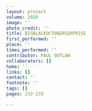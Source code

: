 ```yaml
---
layout: project
volume: 2020
image: ''
photo_credit: ''
title: BIGBLACKOCTOBERSURPRISE
first_performed: ''
place: ''
times_performed: ''
contributor: PAUL OUTLAW
collaborators: []
home: ''
links: []
contact: ''
footnote: ''
tags: []
pages: 232-233

---
```




